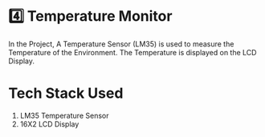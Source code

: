# 4️⃣ Temperature Monitor

In the Project, A Temperature Sensor (LM35) is used to measure the Temperature of the Environment. The Temperature is displayed on the LCD Display.

# Tech Stack Used
1. LM35 Temperature Sensor
2. 16X2 LCD Display